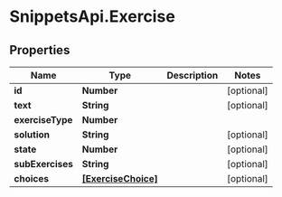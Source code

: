 # SnippetsApi.Exercise

## Properties
Name | Type | Description | Notes
------------ | ------------- | ------------- | -------------
**id** | **Number** |  | [optional] 
**text** | **String** |  | [optional] 
**exerciseType** | **Number** |  | 
**solution** | **String** |  | [optional] 
**state** | **Number** |  | [optional] 
**subExercises** | **String** |  | [optional] 
**choices** | [**[ExerciseChoice]**](ExerciseChoice.md) |  | [optional] 


